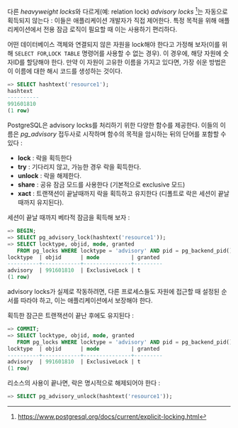 
다른 *heavyweight locks*와 다르게(예: relation lock) *advisory locks* [^1]는 자동으로 획득되지 않는다 :  이들은 애플리케이션 개발자가 직접 제어한다.
특정 목적을 위해 애플리케이션에서 전용 잠금 로직이 필요할 때 이는 사용하기 편리하다.

어떤 데이터베이스 객체와 연결되지 않은 자원을 lock해야 한다고 가정해 보자(이를 위해 `SELECT FOR`,`LOCK TABLE` 명령어를 사용할 수 없는 경우). 이 경우에, 해당 자원에 숫자ID를 할당해야 한다. 만약 이 자원이 고유한 이름을 가지고 있다면, 가장 쉬운 방법은 이 이름에 대한 해시 코드를 생성하는 것이다.

```sql
=> SELECT hashtext('resource1');
hashtext
----------
991601810
(1 row)

```

PostgreSQL은 advisory locks를 처리하기 위한 다양한 함수를 제공한다. 
이들의 이름은 *pg_advisory* 접두사로 시작하며 함수의 목적을 암시하는 뒤의 단어를 포함할 수 있다 : 

- **lock** : 락을 획득한다
- **try** : 기다리지 않고, 가능한 경우 락을 획득한다.
- **unlock** : 락을 해제한다.
- **share** : 공유 잠금 모드를 사용한다 (기본적으로 exclusive 모드)
- **xact** : 트랜잭션이 끝날때까지 락을 획득하고 유지한다 (디폴트로 락은 세션이 끝날 때까지 유지된다).

세션이 끝날 때까지 베타적 잠금을 획득해 보자 : 

```sql
=> BEGIN;
=> SELECT pg_advisory_lock(hashtext('resource1'));
=> SELECT locktype, objid, mode, granted
   FROM pg_locks WHERE locktype = 'advisory' AND pid = pg_backend_pid();
locktype  | objid      | mode          | granted
----------+------------+---------------+---------
advisory  | 991601810  | ExclusiveLock | t
(1 row)

```

advisory locks가 실제로 작동하려면, 다른 프로세스들도 자원에 접근할 때 설정된 순서를 따라야 하고, 이는 애플리케이션에서 보장해야 한다.

획득한 잠근은 트랜잭션이 끝난 후에도 유지된다 : 
```sql
=> COMMIT;
=> SELECT locktype, objid, mode, granted
   FROM pg_locks WHERE locktype = 'advisory' AND pid = pg_backend_pid();
locktype  | objid      | mode          | granted
----------+------------+---------------+---------
advisory  | 991601810  | ExclusiveLock | t
(1 row)
```

리소스의 사용이 끝나면, 락은 명시적으로 해제되어야 한다 : 

```sql
=> SELECT pg_advisory_unlock(hashtext('resource1'));
```




[^1]:https://www.postgresql.org/docs/current/explicit-locking.html
[^2]:[ K. P. Eswaran, J. N. Gray, R. A. Lorie, I. L. Traiger. The notions of consistency and predicate locks in a
database system](https://jimgray.azurewebsites.net/papers/on%20the%20notions%20of%20consistency%20and%20predicate%20locks%20in%20a%20database%20system%20cacm.pdf)